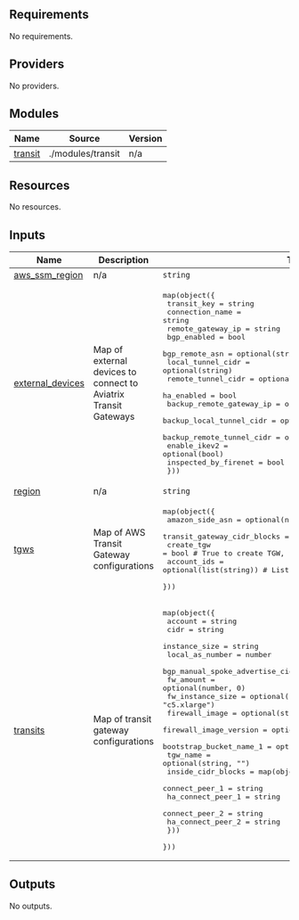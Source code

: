 ## Requirements

No requirements.

## Providers

No providers.

## Modules

| Name | Source | Version |
|------|--------|---------|
| <a name="module_transit"></a> [transit](#module\_transit) | ./modules/transit | n/a |

## Resources

No resources.

## Inputs

| Name | Description | Type | Default | Required |
|------|-------------|------|---------|:--------:|
| <a name="input_aws_ssm_region"></a> [aws\_ssm\_region](#input\_aws\_ssm\_region) | n/a | `string` | n/a | yes |
| <a name="input_external_devices"></a> [external\_devices](#input\_external\_devices) | Map of external devices to connect to Aviatrix Transit Gateways | <pre>map(object({<br/>    transit_key               = string<br/>    connection_name           = string<br/>    remote_gateway_ip         = string<br/>    bgp_enabled               = bool<br/>    bgp_remote_asn            = optional(string)<br/>    local_tunnel_cidr         = optional(string)<br/>    remote_tunnel_cidr        = optional(string)<br/>    ha_enabled                = bool<br/>    backup_remote_gateway_ip  = optional(string)<br/>    backup_local_tunnel_cidr  = optional(string)<br/>    backup_remote_tunnel_cidr = optional(string)<br/>    enable_ikev2              = optional(bool)<br/>    inspected_by_firenet      = bool<br/>  }))</pre> | `{}` | no |
| <a name="input_region"></a> [region](#input\_region) | n/a | `string` | n/a | yes |
| <a name="input_tgws"></a> [tgws](#input\_tgws) | Map of AWS Transit Gateway configurations | <pre>map(object({<br/>    amazon_side_asn             = optional(number)<br/>    transit_gateway_cidr_blocks = optional(list(string), [])<br/>    create_tgw                  = bool                   # True to create TGW, false for existing<br/>    account_ids                 = optional(list(string)) # List of AWS account IDs to share with<br/>  }))</pre> | `{}` | no |
| <a name="input_transits"></a> [transits](#input\_transits) | Map of transit gateway configurations | <pre>map(object({<br/>    account                          = string<br/>    cidr                             = string<br/>    instance_size                    = string<br/>    local_as_number                  = number<br/>    bgp_manual_spoke_advertise_cidrs = optional(string, "")<br/>    fw_amount                        = optional(number, 0)<br/>    fw_instance_size                 = optional(string, "c5.xlarge")<br/>    firewall_image                   = optional(string, "")<br/>    firewall_image_version           = optional(string, "")<br/>    bootstrap_bucket_name_1          = optional(string, "")<br/>    tgw_name                         = optional(string, "")<br/>    inside_cidr_blocks = map(object({<br/>      connect_peer_1    = string<br/>      ha_connect_peer_1 = string<br/>      connect_peer_2    = string<br/>      ha_connect_peer_2 = string<br/>    }))<br/>  }))</pre> | `{}` | no |

## Outputs

No outputs.
